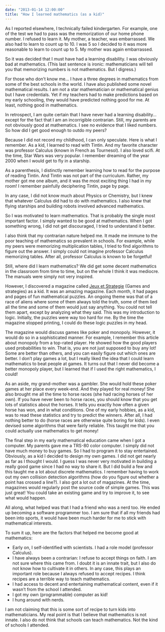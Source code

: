 ```yaml
---
date: "2013-01-14 12:00:00"
title: "How I learned mathematics (as a kid)"
---
```




As I reported elsewhere, I technically failed kindergarten. For example, one of the test we had to pass was the memorization of our home phone number. I refused to learn it. My mother, a teacher, was embarrassed. We also had to learn to count up to 10. I was 5 so I decided to it was more reasonable to learn to count up to 5. My mother was again embarrassed.

So it was decided that I must have had a learning disability. I was obviously bad at mathematics. (This last sentence is ironic: mathematicians will tell you that memorizing numbers is not mathematics. But I digress.)

For those who don&rsquo;t know me&hellip; I have a three degrees in mathematics from some of the best schools in the world. I have also published some novel mathematical results. I am not a star mathematician or mathematical genius but I have credentials. Yet if my teachers had to make predictions based on my early schooling, they would have predicted nothing good for me. At least, nothing good in mathematics.

In retrospect, I am quite certain that I have never had a learning disability&hellip; except for the fact that I am an incorrigible contrarian. Still, my parents are not obviously good at mathematics. I see no evidence that I liked numbers. So how did I get good enough to outdo my peers?

Because I did not record my childhood, I can only speculate. Here is what I remember.
As a kid, I learned to read with Tintin. And my favorite character was professor Calculus (known in French as Tournesol). I also loved scifi. At the time, Star Wars was very popular. I remember dreaming of the year 2000 when I would get to fly in a starship.

As a parenthesis, I distinctly remember learning how to read for the purpose of reading Tintin. And Tintin was not part of the curriculum. Rather, my mother got me one album, and it was the most exciting thing I had in my room! I remember painfully deciphering Tintin, page by page.

In any case, I did not know much about Physics or Chemistry, but I knew that whatever Calculus did had to do with mathematics. I also knew that flying starships and building robots involved advanced mathematics.

So I was motivated to learn mathematics. That is probably the single most important factor. I simply wanted to be good at mathematics. When I got something wrong, I did not get discouraged, I tried to understand it better.

I also think that my contrarian nature helped me. It made me immune to the poor teaching of mathematics so prevalent in schools. For example, while my peers were memorizing multiplication tables, I tried to find algorithms to figure out the answer. I simply could not imagine professor Calculus memorizing tables. After all, professor Calculus is known to be forgetful!

Still, where did I learn mathematics? We did get some decent mathematics in the classroom from time to time, but on the whole I think it was mediocre. The manuals were simply not very inspired.

However, I discovered a magazine called [Jeux et Strategie](https://fr.wikipedia.org/wiki/Jeux_et_Strat%C3%A9gie) (Games and strategies) as a kid. It was an amazing magazine. Each month, it had pages and pages of fun mathematical puzzles. An ongoing theme was that of a race of aliens where some of them always told the truth, some of them lied all the time and some of them would just say anything. You could not tell them apart, except by analyzing what they said. This was my introduction to logic. Initially, the puzzles were way too hard for me. By the time the magazine stopped printing, I could do these logic puzzles in my head.

The magazine would discuss games like poker and monopoly. However, it would do so in a sophisticated manner. For example, I remember this article about monopoly from a top-rated player. He showed how the good players used probabilities to win. That is, you are not just supposed to buy any lot! Some are better than others, and you can easily figure out which ones are better.
I don&rsquo;t play games a lot, but I really liked the idea that I could learn mathematics to beat people at games. It turns out that I never did become a better monopoly player, but I learned that if I used the right mathematics, I could!

As an aside, my grand-mother was a gambler. She would hold these poker games at her place every week-end. And they played for real money! She also brought me all the time to horse races (she had racing horses of her own). If you have never been to horse races, you should know that you get lots of statistics about the horses. It tells you exactly how often a given horse has won, and in what conditions. One of my early hobbies, as a kid, was to read these statistics and try to predict the winners. After all, I had nothing better to do (horse races are otherwise quite boring for kids). I even devised some algorithms that were fairly reliable. This taught me that you could actually use mathematics to get money!

The final step in my early mathematical education came when I got a computer. My parents gave me a TRS-80 color computer. I simply did not have much money to buy games. So I had to program it to stay entertained. Obviously, as a kid I decided to design my own games. I did not get nearly as far as I thought I would. I guess I was never very motivated in building a really good game since I had no way to share it. But I did build a few and this taught me a lot about discrete mathematics. I remember having to work out my own collision detection algorithms (how do you figure out whether a point has crossed a line?). I also got a lot out of magazines. At the time, magazines would regularly post the source code of simple games. This was just great! You could take an existing game and try to improve it, to see what would happen.

All along, what helped was that I had a friend who was a nerd too. He ended up becoming a software programmer too. I am sure that if all my friends had been into sports, it would have been much harder for me to stick with mathematical interests.

To sum it up, here are the factors that helped me become good at mathematics:

- Early on, I self-identified with scientists. I had a role model (professor Calculus).
- I have always been a contrarian: I refuse to accept things on faith. I am not sure where this came from. I doubt it is an innate trait, but I also do not know how to cultivate it in others. In any case, this plays an important role because I always refused to accept recipes. I think recipes are a terrible way to teach mathematics.
- I had access to decent and entertaining mathematical content, even if it wasn&rsquo;t from the school I attended.
- I got my own (programmable) computer as kid!
- I hung around with nerds.


I am not claiming that this is some sort of recipe to turn kids into mathematicians. My real point is that I believe that mathematics is not innate. I also do not think that schools can teach mathematics. Not the kind of schools I attended.


